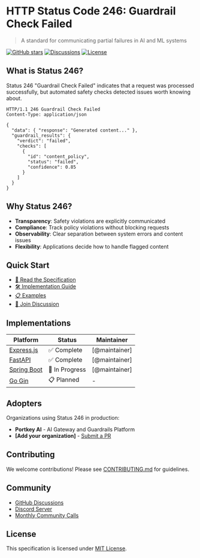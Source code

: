# HTTP Status Code 246: Guardrail Check Failed

> A standard for communicating partial failures in AI and ML systems

[![GitHub stars](https://img.shields.io/github/stars/status246/specification)](https://github.com/status246/specification/stargazers)
[![Discussions](https://img.shields.io/github/discussions/status246/specification)](https://github.com/status246/specification/discussions)
[![License](https://img.shields.io/badge/License-MIT-blue.svg)](LICENSE)

## What is Status 246?

Status 246 "Guardrail Check Failed" indicates that a request was processed successfully, but automated safety checks detected issues worth knowing about.

```http
HTTP/1.1 246 Guardrail Check Failed
Content-Type: application/json

{
  "data": { "response": "Generated content..." },
  "guardrail_results": {
    "verdict": "failed",
    "checks": [
      {
        "id": "content_policy",
        "status": "failed",
        "confidence": 0.85
      }
    ]
  }
}
```

## Why Status 246?

- **Transparency**: Safety violations are explicitly communicated
- **Compliance**: Track policy violations without blocking requests  
- **Observability**: Clear separation between system errors and content issues
- **Flexibility**: Applications decide how to handle flagged content

## Quick Start

- [📖 Read the Specification](specification/draft.md)
- [🛠 Implementation Guide](docs/implementation-guide.md)
- [📋 Examples](examples/)
- [💬 Join Discussion](https://github.com/status246/specification/discussions)

## Implementations

| Platform | Status | Maintainer |
|----------|--------|------------|
| [Express.js](implementations/javascript/express/) | ✅ Complete | [@maintainer] |
| [FastAPI](implementations/python/fastapi/) | ✅ Complete | [@maintainer] |
| [Spring Boot](implementations/java/spring-boot/) | 🚧 In Progress | [@maintainer] |
| [Go Gin](implementations/go/gin/) | 📋 Planned | - |

## Adopters

Organizations using Status 246 in production:

- **Portkey AI** - AI Gateway and Guardrails Platform
- **[Add your organization]** - [Submit a PR](CONTRIBUTING.md)

## Contributing

We welcome contributions! Please see [CONTRIBUTING.md](CONTRIBUTING.md) for guidelines.

## Community

- [GitHub Discussions](https://github.com/status246/specification/discussions)
- [Discord Server](https://discord.gg/status246) 
- [Monthly Community Calls](community/meetings.md)

## License

This specification is licensed under [MIT License](LICENSE).
